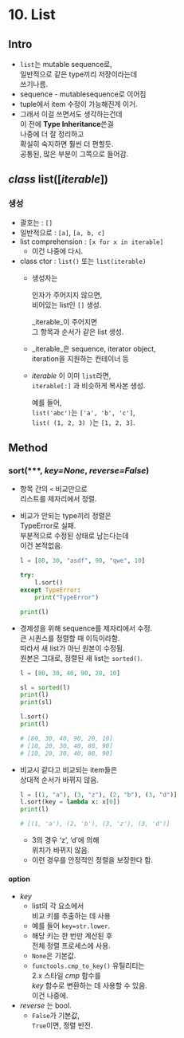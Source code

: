 # 10. List

## Intro

* `list`는 mutable sequence로,\
  일반적으로 같은 type끼리 저장이라는데\
  쓰기나름.
* sequence - mutablesequence로 이어짐
* tuple에서 item 수정이 가능해진게 이거.
* 그래서 이걸 쓰면서도 생각하는건데\
  이 전에 **Type Inheritance**쓴걸\
  나중에 더 잘 정리하고\
  확실히 숙지하면 훨씬 더 편할듯.\
  공통된, 많은 부분이 그쪽으로 들어감.

## _class_ **list**(\[_iterable_])

### 생성

* 괄호는 : `[]`
* 일반적으로 : `[a]`, `[a, b, c]`
* list comprehension : `[x for x in iterable]`
  * 이건 나중에 다시.
* class ctor : `list()` 또는 `list(iterable)`
  *   생성자는

      인자가 주어지지 않으면,\
      비어있는 list인 `[]` 생성.

      _iterable_이 주어지면\
      그 항목과 순서가 같은 list 생성.&#x20;
  * _iterable_은 sequence, iterator object,\
    iteration을 지원하는 컨테이너 등
  *   _iterable_ 이 이미 `list`라면,\
      `iterable[:]` 과 비슷하게 복사본 생성.

      예를 들어,\
      `list('abc')`는 `['a', 'b', 'c']`,\
      `list( (1, 2, 3) )`는 `[1, 2, 3]`.

## Method

### **sort**(\*\*\*, _key=None_, _reverse=False_)

* 항목 간의 `<` 비교만으로\
  리스트를 제자리에서 정렬.
*   비교가 안되는 type끼리 정렬은\
    TypeError로 실패.\
    부분적으로 수정된 상태로 남는다는데\
    이건 본적없음.

    ```python
    l = [80, 30, "asdf", 90, "qwe", 10]

    try:
        l.sort()
    except TypeError:
        print("TypeError")

    print(l)
    ```
*   경제성을 위해 sequence를 제자리에서 수정.\
    큰 시퀀스를 정렬할 때 이득이라함.\
    따라서 새 list가 아닌 원본이 수정됨.\
    원본은 그대로, 정렬된 새 list는 `sorted()`.

    ```python
    l = [80, 30, 40, 90, 20, 10]

    sl = sorted(l)
    print(l)
    print(sl)

    l.sort()
    print(l)

    # [80, 30, 40, 90, 20, 10]
    # [10, 20, 30, 40, 80, 90]
    # [10, 20, 30, 40, 80, 90]
    ```
*   비교시 같다고 비교되는 item들은\
    상대적 순서가 바뀌지 않음.

    ```python
    l = [(1, "a"), (3, "z"), (2, "b"), (3, "d")]
    l.sort(key = lambda x: x[0])
    print(l)

    # [(1, 'a'), (2, 'b'), (3, 'z'), (3, 'd')]
    ```

    * 3의 경우 ‘z’, ‘d’에 의해\
      위치가 바뀌지 않음.
    * 이런 경우를 안정적인 정렬을 보장한다 함.

#### option

* _key_
  * list의 각 요소에서\
    비교 키를 추출하는 데 사용
  * 예를 들어 `key=str.lower`.
  * 해당 키는 한 번만 계산된 후\
    전체 정렬 프로세스에 사용.
  * `None`은 기본값.
  * `functools.cmp_to_key()` 유틸리티는\
    2.x 스타일 _cmp_ 함수를\
    _key_ 함수로 변환하는 데 사용할 수 있음.\
    이건 나중에.
* _reverse_ 는 bool.
  * `False`가 기본값,\
    `True`이면, 정렬 반전.
